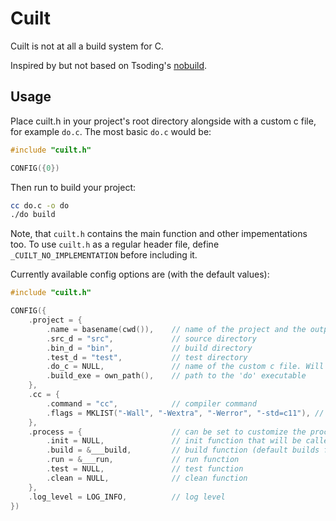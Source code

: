 # Cuilt

Cuilt is not at all a build system for C.

Inspired by but not based on Tsoding's [nobuild](https://github.com/tsoding/nobuild).

## Usage

Place cuilt.h in your project's root directory alongside with a custom c file, for example `do.c`.
The most basic `do.c` would be:

```c
#include "cuilt.h"

CONFIG({0})
```

Then run to build your project:
```sh
cc do.c -o do
./do build
```

Note, that `cuilt.h` contains the main function and other impementations too. To use `cuilt.h` as a regular
header file, define `_CUILT_NO_IMPLEMENTATION` before including it.

Currently available config options are (with the default values):

```c
#include "cuilt.h"

CONFIG({
    .project = {
        .name = basename(cwd()),    // name of the project and the output executable
        .src_d = "src",             // source directory
        .bin_d = "bin",             // build directory
        .test_d = "test",           // test directory
        .do_c = NULL,               // name of the custom c file. Will be filled by the CONFIG macro
        .build_exe = own_path(),    // path to the 'do' executable
    },
    .cc = {
        .command = "cc",            // compiler command
        .flags = MKLIST("-Wall", "-Wextra", "-Werror", "-std=c11"), // compiler flags
    },
    .process = {                    // can be set to customize the processes
        .init = NULL,               // init function that will be called before any command
        .build = &___build,         // build function (default builds from src to bin with all c files)
        .run = &___run,             // run function
        .test = NULL,               // test function
        .clean = NULL,              // clean function
    },
    .log_level = LOG_INFO,          // log level
})
```
